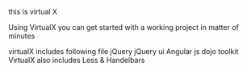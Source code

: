 this is virtual X

Using VirtualX you can get started with a working project in matter of minutes

virtualX includes following file
jQuery
jQuery ui
Angular js
dojo toolkit
VirtualX also includes Less  & Handelbars